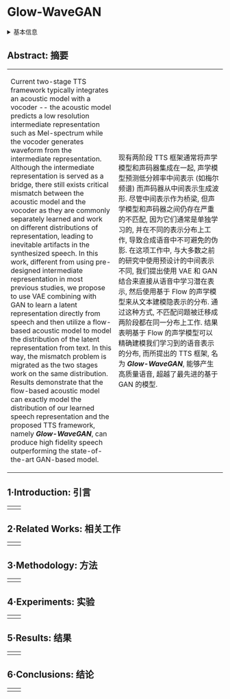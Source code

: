 # Glow-WaveGAN

<details>
<summary>基本信息</summary>

- 标题: "Glow-WaveGAN: Learning Speech Representations from GAN-based Variational Auto-Encoder For High Fidelity Flow-based Speech Synthesis"
- 作者:
  - 01 Jian Cong (NPU@ASLP)
  - 02 Shan Yang (NPU@ASLP)
  - 03 Lei Xie (谢磊, NPU@ASLP)
  - 04 Dan Su (Tencent AI Lab)
- 链接:
  - [ArXiv](https://arxiv.org/abs/2106.10831)
  - [Publication](https://doi.org/10.21437/interspeech.2021-414)
  - [Github]
  - [Demo](https://syang1993.github.io/glow_wavegan)
- 文件:
  - [ArXiv](_PDF/2106.10831v2__Glow-WaveGAN__Learning_Speech_Representations_from_GAN-based_Variational_Auto-Encoder_For_High_Fidelity_Flow-based_Speech_Synthesis.pdf)
  - [Publication](_PDF/2106.10831p0__Glow-WaveGAN__InterSpeech2021.pdf)

</details>

## Abstract: 摘要

<table><tr><td width="50%">

Current two-stage TTS framework typically integrates an acoustic model with a vocoder -- the acoustic model predicts a low resolution intermediate representation such as Mel-spectrum while the vocoder generates waveform from the intermediate representation.
Although the intermediate representation is served as a bridge, there still exists critical mismatch between the acoustic model and the vocoder as they are commonly separately learned and work on different distributions of representation, leading to inevitable artifacts in the synthesized speech.
In this work, different from using pre-designed intermediate representation in most previous studies, we propose to use VAE combining with GAN to learn a latent representation directly from speech and then utilize a flow-based acoustic model to model the distribution of the latent representation from text.
In this way, the mismatch problem is migrated as the two stages work on the same distribution.
Results demonstrate that the flow-based acoustic model can exactly model the distribution of our learned speech representation and the proposed TTS framework, namely ***Glow-WaveGAN***, can produce high fidelity speech outperforming the state-of-the-art GAN-based model.

</td><td>

现有两阶段 TTS 框架通常将声学模型和声码器集成在一起, 声学模型预测低分辨率中间表示 (如梅尔频谱) 而声码器从中间表示生成波形.
尽管中间表示作为桥梁, 但声学模型和声码器之间仍存在严重的不匹配, 因为它们通常是单独学习的, 并在不同的表示分布上工作, 导致合成语音中不可避免的伪影.
在这项工作中, 与大多数之前的研究中使用预设计的中间表示不同, 我们提出使用 VAE 和 GAN 结合来直接从语音中学习潜在表示, 然后使用基于 Flow 的声学模型来从文本建模隐表示的分布.
通过这种方式, 不匹配问题被迁移成两阶段都在同一分布上工作.
结果表明基于 Flow 的声学模型可以精确建模我们学习到的语音表示的分布, 而所提出的 TTS 框架, 名为 ***Glow-WaveGAN***, 能够产生高质量语音, 超越了最先进的基于 GAN 的模型.

</td></tr></table>

## 1·Introduction: 引言

<table><tr><td width="50%">

</td></tr></table>

## 2·Related Works: 相关工作

<table><tr><td width="50%">

</td></tr></table>

## 3·Methodology: 方法

<table><tr><td width="50%">

</td></tr></table>

## 4·Experiments: 实验

<table><tr><td width="50%">

</td></tr></table>

## 5·Results: 结果

<table><tr><td width="50%">

</td></tr></table>

## 6·Conclusions: 结论

<table><tr><td width="50%">

</td></tr></table>
